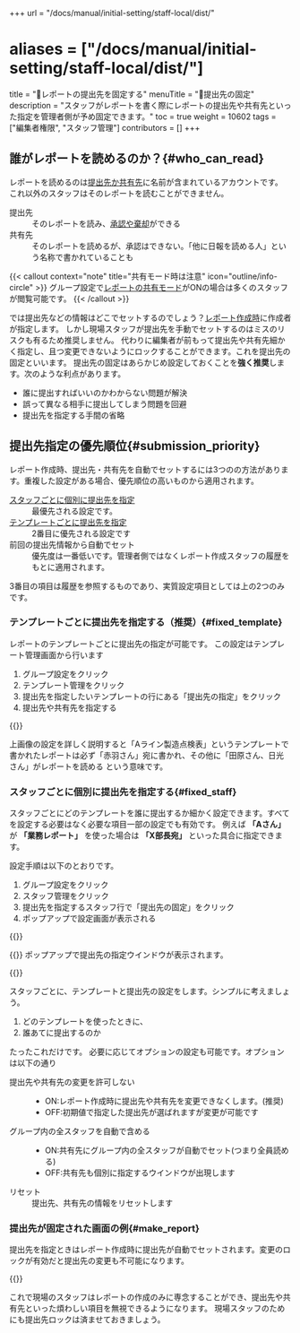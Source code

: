 +++
url = "/docs/manual/initial-setting/staff-local/dist/"
# aliases = ["/docs/manual/initial-setting/staff-local/dist/"]
title = "🔐レポートの提出先を固定する"
menuTitle = "🔐提出先の固定"
description = "スタッフがレポートを書く際にレポートの提出先や共有先といった指定を管理者側が予め固定できます。"
toc = true
weight = 10602
tags = ["編集者権限", "スタッフ管理"]
contributors = []
+++

## 誰がレポートを読めるのか？{#who_can_read}

レポートを読めるのは[提出先か共有先](/docs/manual/write-report/dist/)に名前が含まれているアカウントです。
これ以外のスタッフはそのレポートを読むことができません。

<dl class="basic">
<dt>提出先</dt>
<dd>そのレポートを読み、<a href="/docs/manual/read-report/state/#agree">承認や棄却</a>ができる</dd>
<dt>共有先</dt>
<dd>そのレポートを読めるが、承認はできない。「他に日報を読める人」という名称で書かれていることも</dd>
</dl>

{{< callout context="note" title="共有モード時は注意" icon="outline/info-circle" >}}
グループ設定で[レポートの共有モード](/docs/manual/initial-setting/setting-group/#reportShare)がONの場合は多くのスタッフが閲覧可能です。
{{< /callout >}}

では提出先などの情報はどこでセットするのでしょう？[レポート作成時](/docs/manual/write-report/write/#dist)に作成者が指定します。
しかし現場スタッフが提出先を手動でセットするのはミスのリスクも有るため推奨しません。
代わりに編集者が前もって提出先や共有先細かく指定し、且つ変更できないようにロックすることができます。これを提出先の固定といいます。
提出先の固定はあらかじめ設定しておくことを**強く推奨**します。次のような利点があります。

- 誰に提出すればいいのかわからない問題が解決
- 誤って異なる相手に提出してしまう問題を回避
- 提出先を指定する手間の省略

## 提出先指定の優先順位{#submission_priority}

レポート作成時、提出先・共有先を自動でセットするには3つのの方法があります。重複した設定がある場合、優先順位の高いものから適用されます。

<dl class="basic">
<dt><a href="#fixed_staff">スタッフごとに個別に提出先を指定</a></dt>
<dd>最優先される設定です。</dd>
<dt><a href="#fixed_template">テンプレートごとに提出先を指定</a></dt>
<dd>2番目に優先される設定です</dd>
<dt>前回の提出先情報から自動でセット</dt>
<dd>優先度は一番低いです。管理者側ではなくレポート作成スタッフの履歴をもとに適用されます。</dd>
</dl>

3番目の項目は履歴を参照するものであり、実質設定項目としては上の2つのみです。

### テンプレートごとに提出先を指定する（推奨）{#fixed_template}

レポートのテンプレートごとに提出先の指定が可能です。
この設定はテンプレート管理画面から行います

1. グループ設定をクリック
1. テンプレート管理をクリック
1. 提出先を指定したいテンプレートの行にある「提出先の指定」をクリック
1. 提出先や共有先を指定する

{{<iTablet filename="img/template-dist-lock" msg="テンプレート単位で提出先の固定をするよっ" alice="shield">}}

上画像の設定を詳しく説明すると「Aライン製造点検表」というテンプレートで書かれたレポートは必ず「赤羽さん」宛に書かれ、その他に「田原さん、日光さん」がレポートを読める という意味です。

### スタッフごとに個別に提出先を指定する{#fixed_staff}

スタッフごとにどのテンプレートを誰に提出するか細かく設定できます。すべてを設定する必要はなく必要な項目一部の設定でも有効です。
例えば **「Aさん」** が **「業務レポート」** を使った場合は **「X部長宛」** といった具合に指定できます。

設定手順は以下のとおりです。

1. グループ設定をクリック
1. スタッフ管理をクリック
1. 提出先を指定するスタッフ行で「提出先の固定」をクリック
1. ポップアップで設定画面が表示される

{{<icatch filename="img/dist-setting2" msg="レポート提出先を固定すれば間違えて他の人に提出するミスも０！" alice="shield">}}

{{<nextArrow>}}
ポップアップで提出先の指定ウインドウが表示されます。

{{<icatch filename="img/dist-detail2" msg="【誰が】【どのテンプレートを使ったとき】【誰に出すのか】を決めよう" alice="shield">}}

スタッフごとに、テンプレートと提出先の設定をします。シンプルに考えましょう。

1. どのテンプレートを使ったときに、
2. 誰あてに提出するのか

たったこれだけです。
必要に応じてオプションの設定も可能です。オプションは以下の通り

<dl class="basic">
  <dt>提出先や共有先の変更を許可しない</dt>
  <dd><ul><li>ON:レポート作成時に提出先や共有先を変更できなくします。(推奨)</li><li>OFF:初期値で指定した提出先が選ばれますが変更が可能です</li></ul></dd>
  <dt>グループ内の全スタッフを自動で含める</dt>
  <dd><ul><li>ON:共有先にグループ内の全スタッフが自動でセット(つまり全員読める)</li><li>OFF:共有先も個別に指定するウインドウが出現します</li></ul></dd>
  <dt>リセット</dt>
  <dd>提出先、共有先の情報をリセットします</dd>
</dl>

### 提出先が固定された画面の例{#make_report}

提出先を指定ときはレポート作成時に提出先が自動でセットされます。変更のロックが有効だと提出先の変更も不可能になります。

{{<icatch filename="img/dist-locked" msg="ちゃんと固定化されているのがわかるね" alice="ok">}}

これで現場のスタッフはレポートの作成のみに専念することができ、提出先や共有先といった煩わしい項目を無視できるようになります。
現場スタッフのためにも提出先ロックは済ませておきましょう。

